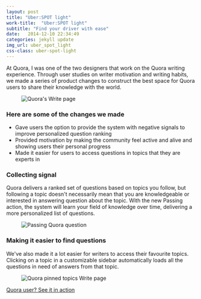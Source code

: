 ```yaml
---
layout: post
title: "Uber:SPOT light"
work-title:  "Uber:SPOT light"
subtitle: "Find your driver with ease"
date:   2014-12-10 22:34:49
categories: jekyll update
img_url: uber_spot_light
css-class: uber-spot-light
---
```

At Quora, I was one of the two designers that work on the Quora writing experience. Through user studies on writer motivation and writing habits, we made a series of product changes to construct the best space for Quora users to share their knowledge with the world.

<figure>
  <img src="{{'/img/quora_write/quora_write_full.png' | prepend: site.baseurl}}" alt="Quora's Write page">
</figure>

<section>
  <h3>Here are some of the changes we made</h3>
  <ul>
    <li>Gave users the option to provide the system with negative signals to improve personalized question ranking</li>
    <li>Provided motivation by making the community feel active and alive and showing users their personal progress</li>
    <li>Made it easier for users to access questions in topics that they are experts in</li>
  </ul>

</section>

<h3>Collecting signal</h3>

<div class="row">
  <div class="col-md-6">
    <p>
    Quora delivers a ranked set of questions based on topics you follow, but following a topic doesn't necessarily mean that you are knowledgeable or interested in answering question about the topic. With the new Passing action, the system will learn your field of knowledge over time, delivering a more personalized list of questions.
    </p> 
  </div>
  <div class="col-md-6">
    <figure>
      <img src="{{'/img/quora_write/write_passing.gif' | prepend: site.baseurl}}" alt="Passing Quora question">
    </figure>
  </div>

</div>

<h3>Making it easier to find questions</h3>

We've also made it a lot easier for writers to access their favourite topics. Clicking on a topic in a customizable sidebar automatically loads all the questions in need of answers from that topic.

<figure>
  <img src="{{'/img/quora_write/write_pinned_topics.png' | prepend: site.baseurl}}" alt="Quora pinned topics Write page">
</figure>

<div class="CTA">
  <a href="https://quora.com/write" target='_blank'> Quora user? See it in action </a>
</div>